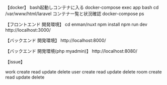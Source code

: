 【docker】
bash起動しコンテナに入る
  docker-compose exec app bash
  cd /var/www/html/laravel
コンテナ一覧と状況確認
  docker-compose ps

【フロントエンド 開発環境】
cd enman/nuxt
npm install
npm run dev
http://localhost:3000/

【バックエンド 開発環境】
http://localhost:8000/

【バックエンド 開発環境(php myadmin)】
http://localhost:8080/


【issue】

work
    create
    read
    update
    delete
user
    create
    read
    update
    delete
room
    create
    read
    update
    delete